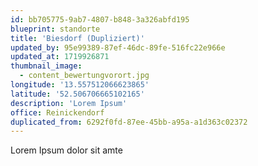```yaml
---
id: bb705775-9ab7-4807-b848-3a326abfd195
blueprint: standorte
title: 'Biesdorf (Dupliziert)'
updated_by: 95e99389-87ef-46dc-89fe-516fc22e966e
updated_at: 1719926871
thumbnail_image:
  - content_bewertungvorort.jpg
longitude: '13.557512066623865'
latitude: '52.506706665102165'
description: 'Lorem Ipsum'
office: Reinickendorf
duplicated_from: 6292f0fd-87ee-45bb-a95a-a1d363c02372
---
```

Lorem Ipsum dolor sit amte